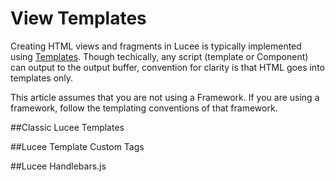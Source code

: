 # View Templates
Creating HTML views and fragments in Lucee is typically implemented using [Templates](https://rorylaitila.gitbooks.io/lucee/content/templates.html). Though techically, any script (template or Component) can output to the output buffer, convention for clarity is that HTML goes into templates only.

This article assumes that you are not using a Framework. If you are using a framework, follow the templating conventions of that framework.

##Classic Lucee Templates

##Lucee Template Custom Tags

##Lucee Handlebars.js